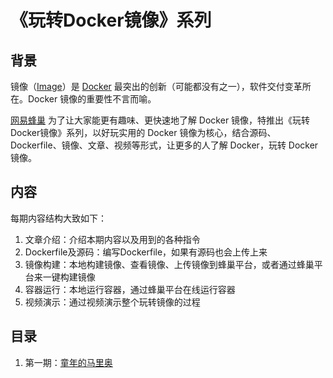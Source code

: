 《玩转Docker镜像》系列
===

## 背景
镜像（[Image](https://docs.docker.com/engine/reference/commandline/images/)）是 [Docker](http://www.docker.com) 最突出的创新（可能都没有之一），软件交付变革所在。Docker 镜像的重要性不言而喻。

[网易蜂巢](http://c.163.com) 为了让大家能更有趣味、更快速地了解 Docker 镜像，特推出《玩转Docker镜像》系列，以好玩实用的 Docker 镜像为核心，结合源码、Dockerfile、镜像、文章、视频等形式，让更多的人了解 Docker，玩转 Docker 镜像。

## 内容
每期内容结构大致如下：

1. 文章介绍：介绍本期内容以及用到的各种指令
2. Dockerfile及源码：编写Dockerfile，如果有源码也会上传上来
3. 镜像构建：本地构建镜像、查看镜像、上传镜像到蜂巢平台，或者通过蜂巢平台来一键构建镜像
4. 容器运行：本地运行容器，通过蜂巢平台在线运行容器
5. 视频演示：通过视频演示整个玩转镜像的过程

## 目录
1. 第一期：[童年的马里奥](stage-1)
